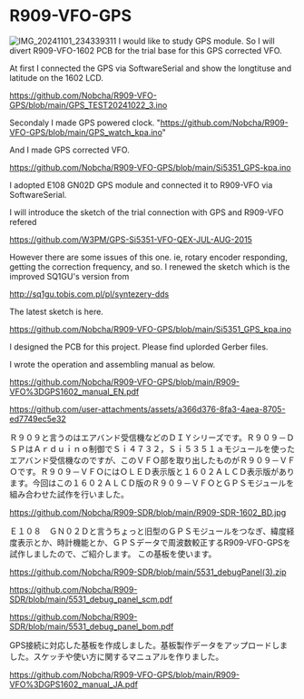 # R909-VFO-GPS
![IMG_20241101_234339311](https://github.com/user-attachments/assets/71818051-c0b9-42c9-ab12-62a19e0f58e6)
I would like to study GPS module. So I will divert R909-VFO-1602 PCB for the trial base for this GPS corrected VFO.

At first I connected the GPS via SoftwareSerial and show the longtituse and latitude on the 1602 LCD. 

https://github.com/Nobcha/R909-VFO-GPS/blob/main/GPS_TEST20241022_3.ino

Secondaly I made GPS powered clock. "https://github.com/Nobcha/R909-VFO-GPS/blob/main/GPS_watch_kpa.ino"

And I made GPS corrected VFO. 

https://github.com/Nobcha/R909-VFO-GPS/blob/main/Si5351_GPS-kpa.ino

I adopted E108 GN02D GPS module and connected it to R909-VFO via SoftwareSerial.

I will introduce the sketch of the trial connection with GPS and R909-VFO refered 

https://github.com/W3PM/GPS-Si5351-VFO-QEX-JUL-AUG-2015

However there are some issues of this one. ie, rotary encoder responding, getting the correction frequency, and so.
I renewed the sketch which is the improved SQ1GU's version from 

http://sq1gu.tobis.com.pl/pl/syntezery-dds

The latest sketch is here. 

https://github.com/Nobcha/R909-VFO-GPS/blob/main/Si5351_GPS_kpa.ino

I designed the PCB for this project. Please find uplorded Gerber files.

I wrote the operation and assembling manual as below.

https://github.com/Nobcha/R909-VFO-GPS/blob/main/R909-VFO%3DGPS1602_manual_EN.pdf

https://github.com/user-attachments/assets/a366d376-8fa3-4aea-8705-ed7749ec5e32


Ｒ９０９と言うのはエアバンド受信機などのＤＩＹシリーズです。Ｒ９０９－ＤＳＰはＡｒｄｕｉｎｏ制御でＳｉ４７３２，Ｓｉ５３５１ａモジュールを使ったエアバンド受信機なのですが、このＶＦＯ部を取り出したものがＲ９０９－ＶＦＯです。Ｒ９０９－ＶＦＯにはＯＬＥＤ表示版と１６０２ＡＬＣＤ表示版があります。今回はこの１６０２ＡＬＣＤ版のＲ９０９－ＶＦＯとＧＰＳモジュールを組み合わせた試作を行いました。

https://github.com/Nobcha/R909-SDR/blob/main/R909-SDR-1602_BD.jpg

Ｅ１０８　ＧＮ０２Ｄと言うちょっと旧型のＧＰＳモジュールをつなぎ、緯度経度表示とか、時計機能とか、ＧＰＳデータで周波数較正するR909-VFO-GPSを試作しましたので、ご紹介します。
この基板を使います。

https://github.com/Nobcha/R909-SDR/blob/main/5531_debugPanel(3).zip

https://github.com/Nobcha/R909-SDR/blob/main/5531_debug_panel_scm.pdf

https://github.com/Nobcha/R909-SDR/blob/main/5531_debug_panel_bom.pdf

GPS接続に対応した基板を作成しました。基板製作データをアップロードしました。スケッチや使い方に関するマニュアルを作りました。

https://github.com/Nobcha/R909-VFO-GPS/blob/main/R909-VFO%3DGPS1602_manual_JA.pdf
